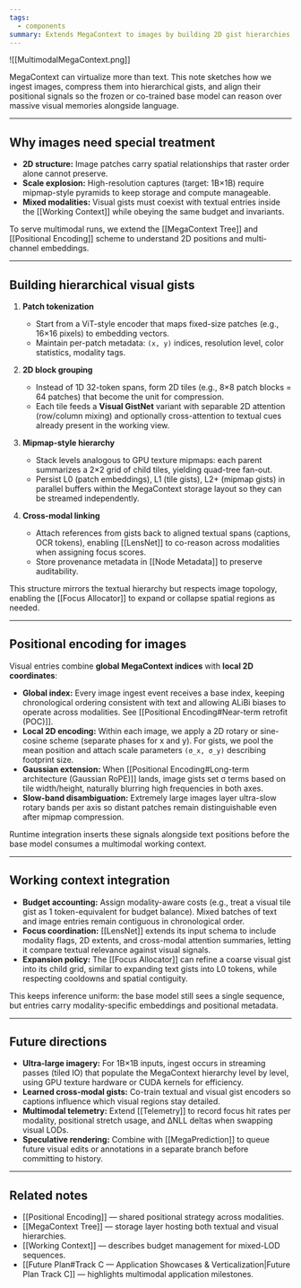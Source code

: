 ```yaml
---
tags:
  - components
summary: Extends MegaContext to images by building 2D gist hierarchies, adapting positional encodings, and integrating visual spans into the mixed-LOD working context.
---
```

![[MultimodalMegaContext.png]]

MegaContext can virtualize more than text. This note sketches how we ingest images, compress them into hierarchical gists, and align their positional signals so the frozen or co-trained base model can reason over massive visual memories alongside language.

---

## Why images need special treatment

- **2D structure:** Image patches carry spatial relationships that raster order alone cannot preserve.
- **Scale explosion:** High-resolution captures (target: 1B×1B) require mipmap-style pyramids to keep storage and compute manageable.
- **Mixed modalities:** Visual gists must coexist with textual entries inside the [[Working Context]] while obeying the same budget and invariants.

To serve multimodal runs, we extend the [[MegaContext Tree]] and [[Positional Encoding]] scheme to understand 2D positions and multi-channel embeddings.

---

## Building hierarchical visual gists

1. **Patch tokenization**
   - Start from a ViT-style encoder that maps fixed-size patches (e.g., 16×16 pixels) to embedding vectors.
   - Maintain per-patch metadata: `(x, y)` indices, resolution level, color statistics, modality tags.

2. **2D block grouping**
   - Instead of 1D 32-token spans, form 2D tiles (e.g., 8×8 patch blocks = 64 patches) that become the unit for compression.
   - Each tile feeds a **Visual GistNet** variant with separable 2D attention (row/column mixing) and optionally cross-attention to textual cues already present in the working view.

3. **Mipmap-style hierarchy**
   - Stack levels analogous to GPU texture mipmaps: each parent summarizes a 2×2 grid of child tiles, yielding quad-tree fan-out.
   - Persist L0 (patch embeddings), L1 (tile gists), L2+ (mipmap gists) in parallel buffers within the MegaContext storage layout so they can be streamed independently.

4. **Cross-modal linking**
   - Attach references from gists back to aligned textual spans (captions, OCR tokens), enabling [[LensNet]] to co-reason across modalities when assigning focus scores.
   - Store provenance metadata in [[Node Metadata]] to preserve auditability.

This structure mirrors the textual hierarchy but respects image topology, enabling the [[Focus Allocator]] to expand or collapse spatial regions as needed.

---

## Positional encoding for images

Visual entries combine **global MegaContext indices** with **local 2D coordinates**:

- **Global index:** Every image ingest event receives a base index, keeping chronological ordering consistent with text and allowing ALiBi biases to operate across modalities. See [[Positional Encoding#Near-term retrofit (POC)]].
- **Local 2D encoding:** Within each image, we apply a 2D rotary or sine-cosine scheme (separate phases for x and y). For gists, we pool the mean position and attach scale parameters `(σ_x, σ_y)` describing footprint size.
- **Gaussian extension:** When [[Positional Encoding#Long-term architecture (Gaussian RoPE)]] lands, image gists set σ terms based on tile width/height, naturally blurring high frequencies in both axes.
- **Slow-band disambiguation:** Extremely large images layer ultra-slow rotary bands per axis so distant patches remain distinguishable even after mipmap compression.

Runtime integration inserts these signals alongside text positions before the base model consumes a multimodal working context.

---

## Working context integration

- **Budget accounting:** Assign modality-aware costs (e.g., treat a visual tile gist as 1 token-equivalent for budget balance). Mixed batches of text and image entries remain contiguous in chronological order.
- **Focus coordination:** [[LensNet]] extends its input schema to include modality flags, 2D extents, and cross-modal attention summaries, letting it compare textual relevance against visual signals.
- **Expansion policy:** The [[Focus Allocator]] can refine a coarse visual gist into its child grid, similar to expanding text gists into L0 tokens, while respecting cooldowns and spatial contiguity.

This keeps inference uniform: the base model still sees a single sequence, but entries carry modality-specific embeddings and positional metadata.

---

## Future directions

- **Ultra-large imagery:** For 1B×1B inputs, ingest occurs in streaming passes (tiled IO) that populate the MegaContext hierarchy level by level, using GPU texture hardware or CUDA kernels for efficiency.
- **Learned cross-modal gists:** Co-train textual and visual gist encoders so captions influence which visual regions stay detailed.
- **Multimodal telemetry:** Extend [[Telemetry]] to record focus hit rates per modality, positional stretch usage, and ΔNLL deltas when swapping visual LODs.
- **Speculative rendering:** Combine with [[MegaPrediction]] to queue future visual edits or annotations in a separate branch before committing to history.

---

## Related notes

- [[Positional Encoding]] — shared positional strategy across modalities.
- [[MegaContext Tree]] — storage layer hosting both textual and visual hierarchies.
- [[Working Context]] — describes budget management for mixed-LOD sequences.
- [[Future Plan#Track C — Application Showcases & Verticalization|Future Plan Track C]] — highlights multimodal application milestones.
